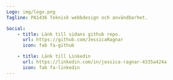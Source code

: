 ```yaml
---
Logo: img/logo.png
Tagline: PA1436 Teknisk webbdesign och användbarhet.

Social:
    - title: Länk till sidans github repo.
      url: https://github.com/JessicaRagnar
      icon: fab fa-github

    - title: Länk till Linkedin
      url: https://linkedin.com/in/jessica-ragnar-4335a424a
      icon: fab fa-linkedin
---
```

